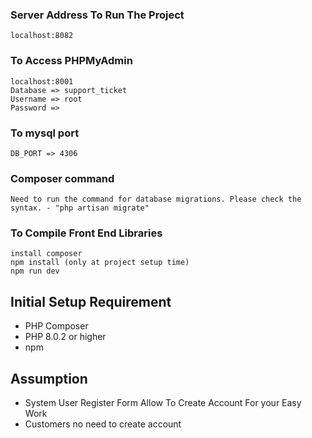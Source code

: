 ### Server Address To Run The Project
    localhost:8082

### To Access PHPMyAdmin
    localhost:8001
    Database => support_ticket
    Username => root
    Password => 

### To mysql port
    DB_PORT => 4306

### Composer command
    Need to run the command for database migrations. Please check the syntax. - "php artisan migrate"

### To Compile Front End Libraries
    install composer
    npm install (only at project setup time)
    npm run dev

## Initial Setup Requirement
  - PHP Composer
  - PHP 8.0.2 or higher
  - npm

## Assumption ##
  - System User Register Form Allow To Create Account For your Easy Work
  - Customers no need to create account
